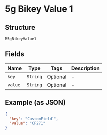 
# 5g Bikey Value 1

## Structure

`M5gBikeyValue1`

## Fields

| Name | Type | Tags | Description |
|  --- | --- | --- | --- |
| `key` | `String` | Optional | - |
| `value` | `String` | Optional | - |

## Example (as JSON)

```json
{
  "key": "CustomField1",
  "value": "CF271"
}
```

